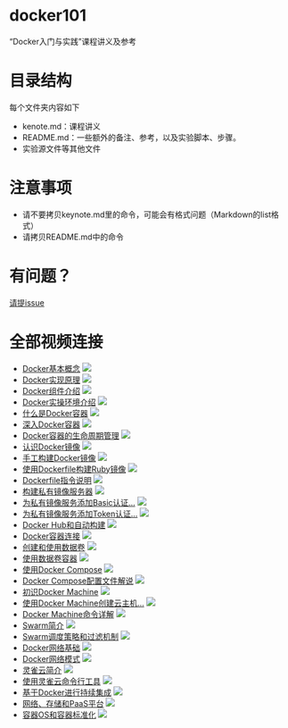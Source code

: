 # docker101
“Docker入门与实践”课程讲义及参考

# 目录结构

每个文件夹内容如下

- kenote.md：课程讲义
- README.md：一些额外的备注、参考，以及实验脚本、步骤。
- 实验源文件等其他文件

# 注意事项

- 请不要拷贝keynote.md里的命令，可能会有格式问题（Markdown的list格式）
- 请拷贝README.md中的命令


# 有问题？

[请提issue](https://github.com/liubin/docker101/issues)

# 全部视频连接

* [Docker基本概念](http://www.kaikeba.com/kkb/kaikeba/content_video.html?vId=2720)
![](http://video.kk8.cdn.bj.xs3cnc.com/2c/i/covers/Docker1.jpg)
* [Docker实现原理](http://www.kaikeba.com/kkb/kaikeba/content_video.html?vId=2721)
![](http://video.kk8.cdn.bj.xs3cnc.com/2c/i/covers/Docker2.jpg)
* [Docker组件介绍](http://www.kaikeba.com/kkb/kaikeba/content_video.html?vId=2722)
![](http://video.kk8.cdn.bj.xs3cnc.com/2c/i/covers/Docker3.jpg)
* [Docker实操环境介绍](http://www.kaikeba.com/kkb/kaikeba/content_video.html?vId=2723)
![](http://video.kk8.cdn.bj.xs3cnc.com/2c/i/covers/Docker4.jpg)
* [什么是Docker容器](http://www.kaikeba.com/kkb/kaikeba/content_video.html?vId=2724)
![](http://video.kk8.cdn.bj.xs3cnc.com/2c/i/covers/Docker5.jpg)
* [深入Docker容器](http://www.kaikeba.com/kkb/kaikeba/content_video.html?vId=2725)
![](http://video.kk8.cdn.bj.xs3cnc.com/2c/i/covers/Docker6.jpg)
* [Docker容器的生命周期管理](http://www.kaikeba.com/kkb/kaikeba/content_video.html?vId=2726)
![](http://video.kk8.cdn.bj.xs3cnc.com/2c/i/covers/Docker7.jpg)
* [认识Docker镜像](http://www.kaikeba.com/kkb/kaikeba/content_video.html?vId=2727)
![](http://video.kk8.cdn.bj.xs3cnc.com/2c/i/covers/Docker8.jpg)
* [手工构建Docker镜像](http://www.kaikeba.com/kkb/kaikeba/content_video.html?vId=2728)
![](http://video.kk8.cdn.bj.xs3cnc.com/2c/i/covers/Docker9.jpg)
* [使用Dockerfile构建Ruby镜像](http://www.kaikeba.com/kkb/kaikeba/content_video.html?vId=2729)
![](http://video.kk8.cdn.bj.xs3cnc.com/2c/i/covers/Docker10.jpg)
* [Dockerfile指令说明](http://www.kaikeba.com/kkb/kaikeba/content_video.html?vId=2730)
![](http://video.kk8.cdn.bj.xs3cnc.com/2c/i/covers/Docker11.jpg)
* [构建私有镜像服务器](http://www.kaikeba.com/kkb/kaikeba/content_video.html?vId=2731)
![](http://video.kk8.cdn.bj.xs3cnc.com/2c/i/covers/Docker12.jpg)
* [为私有镜像服务添加Basic认证...](http://www.kaikeba.com/kkb/kaikeba/content_video.html?vId=2732)
![](http://video.kk8.cdn.bj.xs3cnc.com/2c/i/covers/Docker13.jpg)
* [为私有镜像服务添加Token认证...](http://www.kaikeba.com/kkb/kaikeba/content_video.html?vId=2733)
![](http://video.kk8.cdn.bj.xs3cnc.com/2c/i/covers/Docker14.jpg)
* [Docker Hub和自动构建](http://www.kaikeba.com/kkb/kaikeba/content_video.html?vId=2734)
![](http://video.kk8.cdn.bj.xs3cnc.com/2c/i/covers/Docker15.jpg)
* [Docker容器连接](http://www.kaikeba.com/kkb/kaikeba/content_video.html?vId=2735)
![](http://video.kk8.cdn.bj.xs3cnc.com/2c/i/covers/Docker16.jpg)
* [创建和使用数据卷](http://www.kaikeba.com/kkb/kaikeba/content_video.html?vId=2736)
![](http://video.kk8.cdn.bj.xs3cnc.com/2c/i/covers/Docker17.jpg)
* [使用数据卷容器](http://www.kaikeba.com/kkb/kaikeba/content_video.html?vId=2737)
![](http://video.kk8.cdn.bj.xs3cnc.com/2c/i/covers/Docker18.jpg)
* [使用Docker Compose](http://www.kaikeba.com/kkb/kaikeba/content_video.html?vId=2738)
![](http://video.kk8.cdn.bj.xs3cnc.com/2c/i/covers/Docker19.jpg)
* [Docker Compose配置文件解说](http://www.kaikeba.com/kkb/kaikeba/content_video.html?vId=2739)
![](http://video.kk8.cdn.bj.xs3cnc.com/2c/i/covers/Docker20.jpg)
* [初识Docker Machine](http://www.kaikeba.com/kkb/kaikeba/content_video.html?vId=2740)
![](http://video.kk8.cdn.bj.xs3cnc.com/2c/i/covers/Docker21.jpg)
* [使用Docker Machine创建云主机...](http://www.kaikeba.com/kkb/kaikeba/content_video.html?vId=2741)
![](http://video.kk8.cdn.bj.xs3cnc.com/2c/i/covers/Docker22.jpg)
* [Docker Machine命令详解](http://www.kaikeba.com/kkb/kaikeba/content_video.html?vId=2742)
![](http://video.kk8.cdn.bj.xs3cnc.com/2c/i/covers/Docker23.jpg)
* [Swarm简介](http://www.kaikeba.com/kkb/kaikeba/content_video.html?vId=2743)
![](http://video.kk8.cdn.bj.xs3cnc.com/2c/i/covers/Docker24.jpg)
* [Swarm调度策略和过滤机制](http://www.kaikeba.com/kkb/kaikeba/content_video.html?vId=2744)
![](http://video.kk8.cdn.bj.xs3cnc.com/2c/i/covers/Docker25.jpg)
* [Docker网络基础](http://www.kaikeba.com/kkb/kaikeba/content_video.html?vId=2745)
![](http://video.kk8.cdn.bj.xs3cnc.com/2c/i/covers/Docker26.jpg)
* [Docker网络模式](http://www.kaikeba.com/kkb/kaikeba/content_video.html?vId=2746)
![](http://video.kk8.cdn.bj.xs3cnc.com/2c/i/covers/Docker27.jpg)
* [灵雀云简介](http://www.kaikeba.com/kkb/kaikeba/content_video.html?vId=2747)
![](http://video.kk8.cdn.bj.xs3cnc.com/2c/i/covers/Docker28.jpg)
* [使用灵雀云命令行工具](http://www.kaikeba.com/kkb/kaikeba/content_video.html?vId=2748)
![](http://video.kk8.cdn.bj.xs3cnc.com/2c/i/covers/Docker29.jpg)
* [基于Docker进行持续集成](http://www.kaikeba.com/kkb/kaikeba/content_video.html?vId=2749)
![](http://video.kk8.cdn.bj.xs3cnc.com/2c/i/covers/Docker30.jpg)
* [网络、存储和PaaS平台](http://www.kaikeba.com/kkb/kaikeba/content_video.html?vId=2750)
![](http://video.kk8.cdn.bj.xs3cnc.com/2c/i/covers/Docker31.jpg)
* [容器OS和容器标准化](http://www.kaikeba.com/kkb/kaikeba/content_video.html?vId=2751)
![](http://video.kk8.cdn.bj.xs3cnc.com/2c/i/covers/Docker32.jpg)